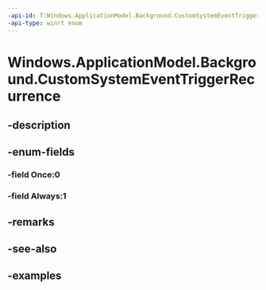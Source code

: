 ```yaml
---
-api-id: T:Windows.ApplicationModel.Background.CustomSystemEventTriggerRecurrence
-api-type: winrt enum
---
```


<!-- Enumeration syntax.
public enum CustomSystemEventTriggerRecurrence : int 
-->

# Windows.ApplicationModel.Background.CustomSystemEventTriggerRecurrence

## -description

## -enum-fields
### -field Once:0

### -field Always:1

## -remarks

## -see-also

## -examples

